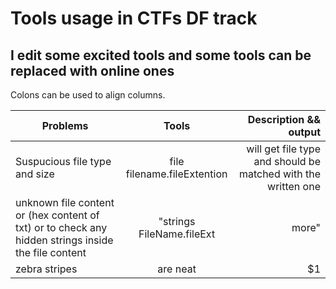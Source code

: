 # Tools usage in CTFs DF track

## I edit some excited tools and some tools can be replaced with online ones
 
Colons can be used to align columns.

| Problems      | Tools         | Description && output  |
| ------------- |:-------------:| -----:|
| Suspucious file type and size      | file filename.fileExtention | will get file type and should be matched with the written one |
| unknown file content or (hex content of txt) or to check any hidden strings inside the file content      | "strings FileName.fileExt |more"      |   $12 |
| zebra stripes | are neat      |    $1 |

